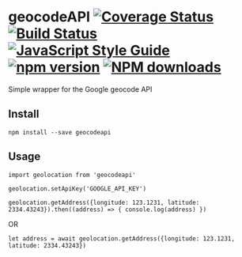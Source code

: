 # geocodeAPI [![Coverage Status](https://coveralls.io/repos/github/JameelMukadam/geocode/badge.svg?branch=master)](https://coveralls.io/github/JameelMukadam/geocode?branch=master) [![Build Status](https://travis-ci.org/JameelMukadam/geocode.svg?branch=master)](https://travis-ci.org/JameelMukadam/geocode) [![JavaScript Style Guide](https://img.shields.io/badge/code_style-standard-brightgreen.svg)](https://standardjs.com) [![npm version](https://badge.fury.io/js/geocodeapi.svg)](https://badge.fury.io/js/geocodeapi) <span class="badge-npmdownloads"><a href="https://npmjs.org/package/geocodeapi" title="View this project on NPM"><img src="https://img.shields.io/npm/dm/badges.svg" alt="NPM downloads" /></a></span>

Simple wrapper for the Google geocode API

## Install

`npm install --save geocodeapi`

## Usage


`import geolocation from 'geocodeapi'`

`geolocation.setApiKey('GOOGLE_API_KEY')`

`geolocation.getAddress({longitude: 123.1231, latitude: 2334.43243}).then((address) => {
    console.log(address)
})`

OR

`let address = await geolocation.getAddress({longitude: 123.1231, latitude: 2334.43243})`
